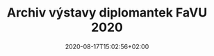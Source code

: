 ---
title: "Archiv výstavy diplomantek FaVU 2020"
shortTitle: "Výstava 2020"
date: 2020-08-17T15:02:56+02:00
draft: false
weight: 2

url: "vystava-2020"
---
